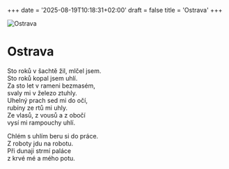 +++
date = '2025-08-19T10:18:31+02:00'
draft = false
title = 'Ostrava'
+++

![Ostrava](/Web-3_0/images/image_1.jpg)

# Ostrava

Sto roků v šachtě žil, mlčel jsem.  
Sto roků kopal jsem uhlí.  
Za sto let v rameni bezmasém,   
svaly mi v železo ztuhly.  
Uhelný prach sed mi do očí,   
rubíny ze rtů mi uhly.   
Ze vlasů, z vousů a z obočí  
vysí mi rampouchy uhlí.  

Chlém s uhlím beru si do práce.   
Z roboty jdu na robotu.  
Při dunaji strmí paláce  
z krvé mé a mého potu.  